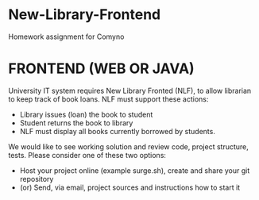 # New-Library-Frontend
Homework assignment for Comyno

# FRONTEND (WEB OR JAVA)
University IT system requires New Library Fronted (NLF), to allow librarian to keep track of book loans.
NLF must support these actions:
- Library issues (loan) the book to student
- Student returns the book to library
- NLF must display all books currently borrowed by students.

We would like to see working solution and review code, project structure, tests. Please consider one of
these two options:
- Host your project online (example surge.sh), create and share your git repository
- (or) Send, via email, project sources and instructions how to start it
